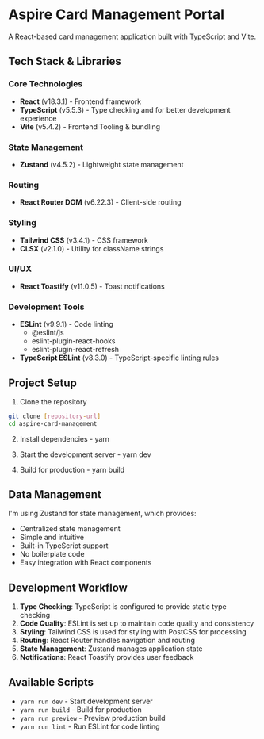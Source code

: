 # Aspire Card Management Portal

A React-based card management application built with TypeScript and Vite.

## Tech Stack & Libraries

### Core Technologies
- **React** (v18.3.1) - Frontend framework
- **TypeScript** (v5.5.3) - Type checking and for better development experience
- **Vite** (v5.4.2) - Frontend Tooling & bundling

### State Management
- **Zustand** (v4.5.2) - Lightweight state management

### Routing
- **React Router DOM** (v6.22.3) - Client-side routing

### Styling
- **Tailwind CSS** (v3.4.1) - CSS framework
- **CLSX** (v2.1.0) - Utility for className strings

### UI/UX
- **React Toastify** (v11.0.5) - Toast notifications

### Development Tools
- **ESLint** (v9.9.1) - Code linting
  - @eslint/js
  - eslint-plugin-react-hooks
  - eslint-plugin-react-refresh
- **TypeScript ESLint** (v8.3.0) - TypeScript-specific linting rules

## Project Setup

1. Clone the repository
```bash
git clone [repository-url]
cd aspire-card-management
```

2. Install dependencies - yarn

3. Start the development server - yarn dev

4. Build for production - yarn build


## Data Management

I'm using Zustand for state management, which provides:
- Centralized state management
- Simple and intuitive
- Built-in TypeScript support
- No boilerplate code
- Easy integration with React components

## Development Workflow
1. **Type Checking**: TypeScript is configured to provide static type checking
2. **Code Quality**: ESLint is set up to maintain code quality and consistency
3. **Styling**: Tailwind CSS is used for styling with PostCSS for processing
4. **Routing**: React Router handles navigation and routing
5. **State Management**: Zustand manages application state
6. **Notifications**: React Toastify provides user feedback


## Available Scripts

- `yarn run dev` - Start development server
- `yarn run build` - Build for production
- `yarn run preview` - Preview production build
- `yarn run lint` - Run ESLint for code linting
